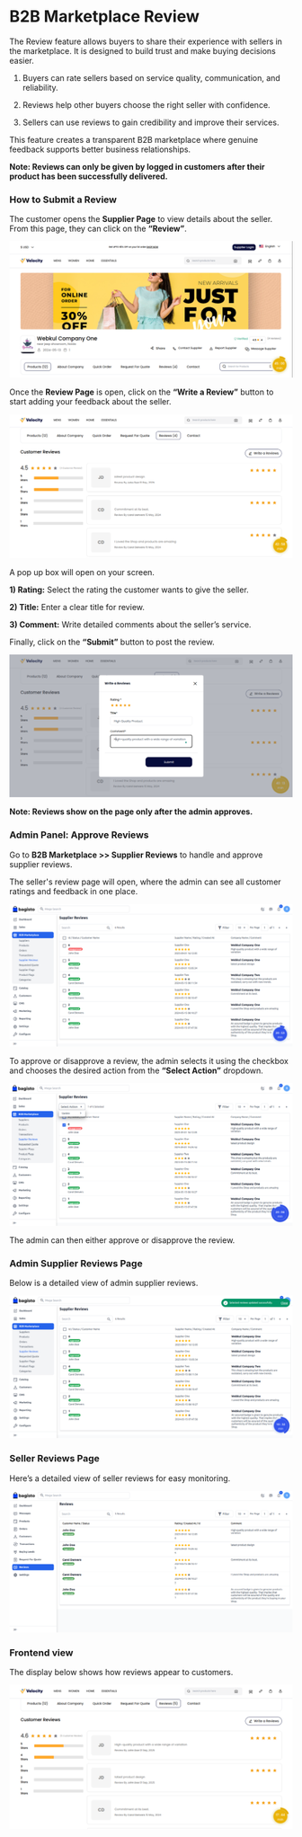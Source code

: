 # B2B Marketplace Review

The Review feature allows buyers to share their experience with sellers in the marketplace. It is designed to build trust and make buying decisions easier.

1) Buyers can rate sellers based on service quality, communication, and reliability.

2) Reviews help other buyers choose the right seller with confidence.

3) Sellers can use reviews to gain credibility and improve their services.

This feature creates a transparent B2B marketplace where genuine feedback supports better business relationships.

**Note: Reviews can only be given by logged in customers after their product has been successfully delivered.**

### How to Submit a Review

The customer opens the **Supplier Page** to view details about the seller. From this page, they can click on the **“Review”**.

 ![b2b-marketplace](../../assets/2.3.0/images/b2b-marketplace/1-seller-profile-page.png)

Once the **Review Page** is open, click on the **“Write a Review”** button to start adding your feedback about the seller.

 ![b2b-marketplace](../../assets/2.3.0/images/b2b-marketplace/2-write-a-review.png)

A pop up box will open on your screen.

**1) Rating:** Select the rating the customer wants to give the seller.

**2) Title:** Enter a clear title for review.

**3) Comment:** Write detailed comments about the seller’s service.

Finally, click on the **“Submit”** button to post the review.

 ![b2b-marketplace](../../assets/2.3.0/images/b2b-marketplace/3-review-msg.png)

**Note: Reviews show on the page only after the admin approves.**

### Admin Panel: Approve Reviews

Go to **B2B Marketplace >> Supplier Reviews** to handle and approve supplier reviews.

The seller's review page will open, where the admin can see all customer ratings and feedback in one place.

 ![b2b-marketplace](../../assets/2.3.0/images/b2b-marketplace/4-review-unapproved-state.png)

To approve or disapprove a review, the admin selects it using the checkbox and chooses the desired action from the **“Select Action”** dropdown. 

 ![b2b-marketplace](../../assets/2.3.0/images/b2b-marketplace/5-select-action.png)

The admin can then either approve or disapprove the review.

### Admin Supplier Reviews Page

Below is a detailed view of admin supplier reviews.

 ![b2b-marketplace](../../assets/2.3.0/images/b2b-marketplace/6-approved.png)

### Seller Reviews Page

Here’s a detailed view of seller reviews for easy monitoring.

 ![b2b-marketplace](../../assets/2.3.0/images/b2b-marketplace/7-supplier-review.png)

### Frontend view

The display below shows how reviews appear to customers.

 ![b2b-marketplace](../../assets/2.3.0/images/b2b-marketplace/8-review-at-frontend.png)
